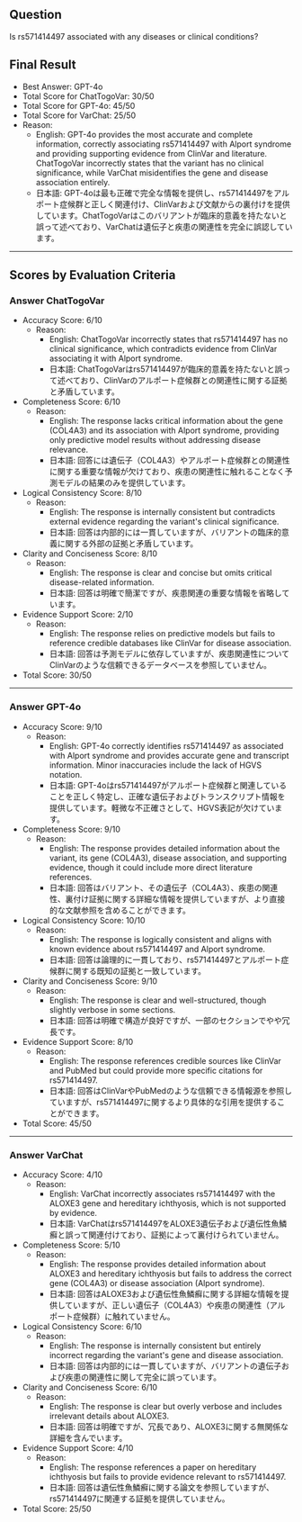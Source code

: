 ## Question

Is rs571414497 associated with any diseases or clinical conditions?

## Final Result

- Best Answer: GPT-4o
- Total Score for ChatTogoVar: 30/50
- Total Score for GPT-4o: 45/50
- Total Score for VarChat: 25/50
- Reason:
  - English: GPT-4o provides the most accurate and complete information, correctly associating rs571414497 with Alport syndrome and providing supporting evidence from ClinVar and literature. ChatTogoVar incorrectly states that the variant has no clinical significance, while VarChat misidentifies the gene and disease association entirely.
  - 日本語: GPT-4oは最も正確で完全な情報を提供し、rs571414497をアルポート症候群と正しく関連付け、ClinVarおよび文献からの裏付けを提供しています。ChatTogoVarはこのバリアントが臨床的意義を持たないと誤って述べており、VarChatは遺伝子と疾患の関連性を完全に誤認しています。

---

## Scores by Evaluation Criteria

### Answer ChatTogoVar
- Accuracy Score: 6/10
  - Reason: 
    - English: ChatTogoVar incorrectly states that rs571414497 has no clinical significance, which contradicts evidence from ClinVar associating it with Alport syndrome.
    - 日本語: ChatTogoVarはrs571414497が臨床的意義を持たないと誤って述べており、ClinVarのアルポート症候群との関連性に関する証拠と矛盾しています。
- Completeness Score: 6/10
  - Reason: 
    - English: The response lacks critical information about the gene (COL4A3) and its association with Alport syndrome, providing only predictive model results without addressing disease relevance.
    - 日本語: 回答には遺伝子（COL4A3）やアルポート症候群との関連性に関する重要な情報が欠けており、疾患の関連性に触れることなく予測モデルの結果のみを提供しています。
- Logical Consistency Score: 8/10
  - Reason: 
    - English: The response is internally consistent but contradicts external evidence regarding the variant's clinical significance.
    - 日本語: 回答は内部的には一貫していますが、バリアントの臨床的意義に関する外部の証拠と矛盾しています。
- Clarity and Conciseness Score: 8/10
  - Reason: 
    - English: The response is clear and concise but omits critical disease-related information.
    - 日本語: 回答は明確で簡潔ですが、疾患関連の重要な情報を省略しています。
- Evidence Support Score: 2/10
  - Reason: 
    - English: The response relies on predictive models but fails to reference credible databases like ClinVar for disease association.
    - 日本語: 回答は予測モデルに依存していますが、疾患関連性についてClinVarのような信頼できるデータベースを参照していません。
- Total Score: 30/50

---

### Answer GPT-4o
- Accuracy Score: 9/10
  - Reason: 
    - English: GPT-4o correctly identifies rs571414497 as associated with Alport syndrome and provides accurate gene and transcript information. Minor inaccuracies include the lack of HGVS notation.
    - 日本語: GPT-4oはrs571414497がアルポート症候群と関連していることを正しく特定し、正確な遺伝子およびトランスクリプト情報を提供しています。軽微な不正確さとして、HGVS表記が欠けています。
- Completeness Score: 9/10
  - Reason: 
    - English: The response provides detailed information about the variant, its gene (COL4A3), disease association, and supporting evidence, though it could include more direct literature references.
    - 日本語: 回答はバリアント、その遺伝子（COL4A3）、疾患の関連性、裏付け証拠に関する詳細な情報を提供していますが、より直接的な文献参照を含めることができます。
- Logical Consistency Score: 10/10
  - Reason: 
    - English: The response is logically consistent and aligns with known evidence about rs571414497 and Alport syndrome.
    - 日本語: 回答は論理的に一貫しており、rs571414497とアルポート症候群に関する既知の証拠と一致しています。
- Clarity and Conciseness Score: 9/10
  - Reason: 
    - English: The response is clear and well-structured, though slightly verbose in some sections.
    - 日本語: 回答は明確で構造が良好ですが、一部のセクションでやや冗長です。
- Evidence Support Score: 8/10
  - Reason: 
    - English: The response references credible sources like ClinVar and PubMed but could provide more specific citations for rs571414497.
    - 日本語: 回答はClinVarやPubMedのような信頼できる情報源を参照していますが、rs571414497に関するより具体的な引用を提供することができます。
- Total Score: 45/50

---

### Answer VarChat
- Accuracy Score: 4/10
  - Reason: 
    - English: VarChat incorrectly associates rs571414497 with the ALOXE3 gene and hereditary ichthyosis, which is not supported by evidence.
    - 日本語: VarChatはrs571414497をALOXE3遺伝子および遺伝性魚鱗癬と誤って関連付けており、証拠によって裏付けられていません。
- Completeness Score: 5/10
  - Reason: 
    - English: The response provides detailed information about ALOXE3 and hereditary ichthyosis but fails to address the correct gene (COL4A3) or disease association (Alport syndrome).
    - 日本語: 回答はALOXE3および遺伝性魚鱗癬に関する詳細な情報を提供していますが、正しい遺伝子（COL4A3）や疾患の関連性（アルポート症候群）に触れていません。
- Logical Consistency Score: 6/10
  - Reason: 
    - English: The response is internally consistent but entirely incorrect regarding the variant's gene and disease association.
    - 日本語: 回答は内部的には一貫していますが、バリアントの遺伝子および疾患の関連性に関して完全に誤っています。
- Clarity and Conciseness Score: 6/10
  - Reason: 
    - English: The response is clear but overly verbose and includes irrelevant details about ALOXE3.
    - 日本語: 回答は明確ですが、冗長であり、ALOXE3に関する無関係な詳細を含んでいます。
- Evidence Support Score: 4/10
  - Reason: 
    - English: The response references a paper on hereditary ichthyosis but fails to provide evidence relevant to rs571414497.
    - 日本語: 回答は遺伝性魚鱗癬に関する論文を参照していますが、rs571414497に関連する証拠を提供していません。
- Total Score: 25/50